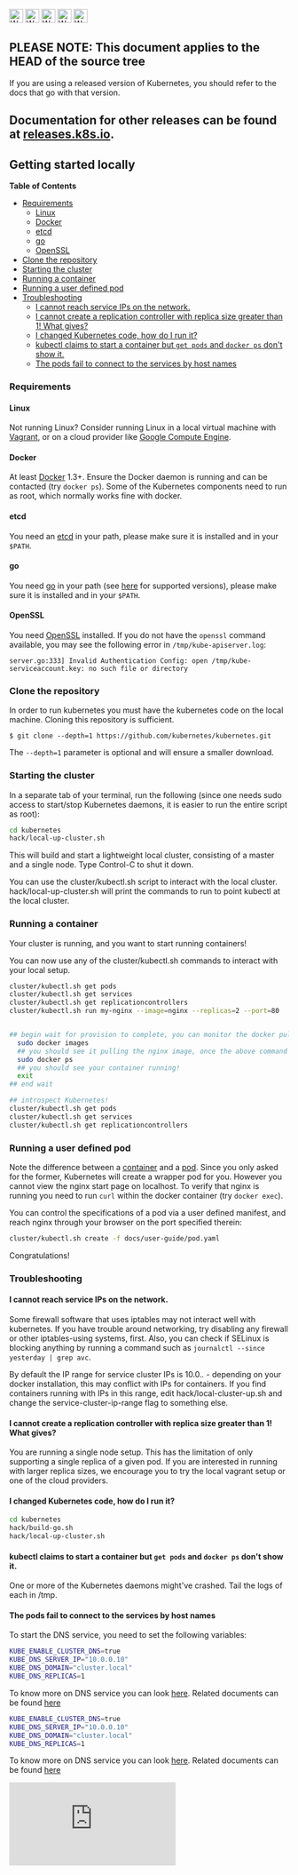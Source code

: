 <!-- BEGIN MUNGE: UNVERSIONED_WARNING -->

<!-- BEGIN STRIP_FOR_RELEASE -->

<img src="http://kubernetes.io/img/warning.png" alt="WARNING"
     width="25" height="25">
<img src="http://kubernetes.io/img/warning.png" alt="WARNING"
     width="25" height="25">
<img src="http://kubernetes.io/img/warning.png" alt="WARNING"
     width="25" height="25">
<img src="http://kubernetes.io/img/warning.png" alt="WARNING"
     width="25" height="25">
<img src="http://kubernetes.io/img/warning.png" alt="WARNING"
     width="25" height="25">

<h2>PLEASE NOTE: This document applies to the HEAD of the source tree</h2>

If you are using a released version of Kubernetes, you should
refer to the docs that go with that version.

Documentation for other releases can be found at
[releases.k8s.io](http://releases.k8s.io).
</strong>
--

<!-- END STRIP_FOR_RELEASE -->

<!-- END MUNGE: UNVERSIONED_WARNING -->
Getting started locally
-----------------------

**Table of Contents**

- [Requirements](#requirements)
    - [Linux](#linux)
    - [Docker](#docker)
    - [etcd](#etcd)
    - [go](#go)
    - [OpenSSL](#openssl)
- [Clone the repository](#clone-the-repository)
- [Starting the cluster](#starting-the-cluster)
- [Running a container](#running-a-container)
- [Running a user defined pod](#running-a-user-defined-pod)
- [Troubleshooting](#troubleshooting)
    - [I cannot reach service IPs on the network.](#i-cannot-reach-service-ips-on-the-network)
    - [I cannot create a replication controller with replica size greater than 1!  What gives?](#i-cannot-create-a-replication-controller-with-replica-size-greater-than-1--what-gives)
    - [I changed Kubernetes code, how do I run it?](#i-changed-kubernetes-code-how-do-i-run-it)
    - [kubectl claims to start a container but `get pods` and `docker ps` don't show it.](#kubectl-claims-to-start-a-container-but-get-pods-and-docker-ps-dont-show-it)
    - [The pods fail to connect to the services by host names](#the-pods-fail-to-connect-to-the-services-by-host-names)

### Requirements

#### Linux

Not running Linux? Consider running Linux in a local virtual machine with [Vagrant](../getting-started-guides/vagrant.md), or on a cloud provider like [Google Compute Engine](../getting-started-guides/gce.md).

#### Docker

At least [Docker](https://docs.docker.com/installation/#installation)
1.3+. Ensure the Docker daemon is running and can be contacted (try `docker
ps`).  Some of the Kubernetes components need to run as root, which normally
works fine with docker.

#### etcd

You need an [etcd](https://github.com/coreos/etcd/releases) in your path, please make sure it is installed and in your ``$PATH``.

#### go

You need [go](https://golang.org/doc/install) in your path (see [here](development.md#go-versions) for supported versions), please make sure it is installed and in your ``$PATH``.

#### OpenSSL

You need [OpenSSL](https://www.openssl.org/) installed.  If you do not have the `openssl` command available, you may see the following error in `/tmp/kube-apiserver.log`:

```
server.go:333] Invalid Authentication Config: open /tmp/kube-serviceaccount.key: no such file or directory
```

### Clone the repository

In order to run kubernetes you must have the kubernetes code on the local machine. Cloning this repository is sufficient.

```$ git clone --depth=1 https://github.com/kubernetes/kubernetes.git```

The `--depth=1` parameter is optional and will ensure a smaller download.

### Starting the cluster

In a separate tab of your terminal, run the following (since one needs sudo access to start/stop Kubernetes daemons, it is easier to run the entire script as root):

```sh
cd kubernetes
hack/local-up-cluster.sh
```

This will build and start a lightweight local cluster, consisting of a master
and a single node. Type Control-C to shut it down.

You can use the cluster/kubectl.sh script to interact with the local cluster. hack/local-up-cluster.sh will
print the commands to run to point kubectl at the local cluster.


### Running a container

Your cluster is running, and you want to start running containers!

You can now use any of the cluster/kubectl.sh commands to interact with your local setup.

```sh
cluster/kubectl.sh get pods
cluster/kubectl.sh get services
cluster/kubectl.sh get replicationcontrollers
cluster/kubectl.sh run my-nginx --image=nginx --replicas=2 --port=80


## begin wait for provision to complete, you can monitor the docker pull by opening a new terminal
  sudo docker images
  ## you should see it pulling the nginx image, once the above command returns it
  sudo docker ps
  ## you should see your container running!
  exit
## end wait

## introspect Kubernetes!
cluster/kubectl.sh get pods
cluster/kubectl.sh get services
cluster/kubectl.sh get replicationcontrollers
```


### Running a user defined pod

Note the difference between a [container](../user-guide/containers.md)
and a [pod](../user-guide/pods.md). Since you only asked for the former, Kubernetes will create a wrapper pod for you.
However you cannot view the nginx start page on localhost. To verify that nginx is running you need to run `curl` within the docker container (try `docker exec`).

You can control the specifications of a pod via a user defined manifest, and reach nginx through your browser on the port specified therein:

```sh
cluster/kubectl.sh create -f docs/user-guide/pod.yaml
```

Congratulations!

### Troubleshooting

#### I cannot reach service IPs on the network.

Some firewall software that uses iptables may not interact well with
kubernetes.  If you have trouble around networking, try disabling any
firewall or other iptables-using systems, first.  Also, you can check
if SELinux is blocking anything by running a command such as `journalctl --since yesterday | grep avc`.

By default the IP range for service cluster IPs is 10.0.*.* - depending on your
docker installation, this may conflict with IPs for containers.  If you find
containers running with IPs in this range, edit hack/local-cluster-up.sh and
change the service-cluster-ip-range flag to something else.

#### I cannot create a replication controller with replica size greater than 1!  What gives?

You are running a single node setup.  This has the limitation of only supporting a single replica of a given pod.  If you are interested in running with larger replica sizes, we encourage you to try the local vagrant setup or one of the cloud providers.

#### I changed Kubernetes code, how do I run it?

```sh
cd kubernetes
hack/build-go.sh
hack/local-up-cluster.sh
```

#### kubectl claims to start a container but `get pods` and `docker ps` don't show it.

One or more of the Kubernetes daemons might've crashed. Tail the logs of each in /tmp.

#### The pods fail to connect to the services by host names

To start the DNS service, you need to set the following variables:

```sh
KUBE_ENABLE_CLUSTER_DNS=true
KUBE_DNS_SERVER_IP="10.0.0.10"
KUBE_DNS_DOMAIN="cluster.local"
KUBE_DNS_REPLICAS=1
```

To know more on DNS service you can look [here](http://issue.k8s.io/6667). Related documents can be found [here](../../cluster/addons/dns/#how-do-i-configure-it)

```sh
KUBE_ENABLE_CLUSTER_DNS=true
KUBE_DNS_SERVER_IP="10.0.0.10"
KUBE_DNS_DOMAIN="cluster.local"
KUBE_DNS_REPLICAS=1
```

To know more on DNS service you can look [here](http://issue.k8s.io/6667). Related documents can be found [here](../../cluster/addons/dns/#how-do-i-configure-it)


<!-- BEGIN MUNGE: GENERATED_ANALYTICS -->
[![Analytics](https://kubernetes-site.appspot.com/UA-36037335-10/GitHub/docs/devel/running-locally.md?pixel)]()
<!-- END MUNGE: GENERATED_ANALYTICS -->
